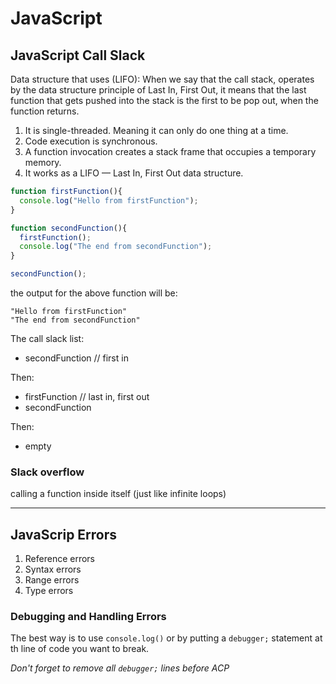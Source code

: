 # JavaScript

## JavaScript Call Slack

Data structure that uses (LIFO): When we say that the call stack, operates by the data structure principle of Last In, First Out, it means that the last function that gets pushed into the stack is the first to be pop out, when the function returns.

1. It is single-threaded. Meaning it can only do one thing at a time.
2. Code execution is synchronous.
3. A function invocation creates a stack frame that occupies a temporary memory.
4. It works as a LIFO — Last In, First Out data structure.


```js
function firstFunction(){
  console.log("Hello from firstFunction");
}

function secondFunction(){
  firstFunction();
  console.log("The end from secondFunction");
}

secondFunction();
```
the output for the above function will be:

```
"Hello from firstFunction"
"The end from secondFunction"
```

The call slack list:
- secondFunction // first in

Then:
- firstFunction // last in, first out
- secondFunction

Then: 
- empty

### Slack overflow
calling a function inside itself (just like infinite loops)

----

## JavaScrip Errors

1. Reference errors
2. Syntax errors
3. Range errors
4. Type errors

### Debugging and Handling Errors
The best way is to use `console.log()` or by putting a `debugger;` statement at th line of code you want to break.

*Don't forget to remove all `debugger;` lines before ACP*